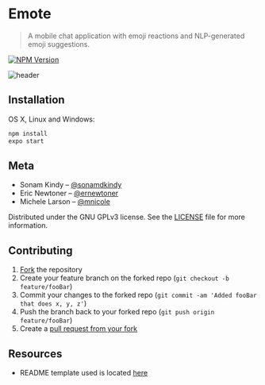 # Emote
> A mobile chat application with emoji reactions and NLP-generated emoji suggestions.

[![NPM Version][npm-image]][npm-url]
<!-- [![Build Status][travis-image]][travis-url]
[![Downloads Stats][npm-downloads]][npm-url] -->

<!-- One to two paragraph statement about your product and what it does. -->

<!-- update later with screenshot or gif of application -->
![header](https://user-images.githubusercontent.com/29691658/56085479-a48e0c00-5e09-11e9-9a68-08c8d5cf93d0.png)

## Installation

OS X, Linux and Windows:

```sh
npm install
expo start
```

<!-- ## Usage example -->

<!-- A few motivating and useful examples of how your product can be used. Spice this up with code blocks and potentially more screenshots.

_For more examples and usage, please refer to the [Wiki][wiki]._ -->

<!-- ## Development setup

Describe how to install all development dependencies and how to run an automated test-suite of some kind. Potentially do this for multiple platforms.

```sh
make install
npm test
``` -->

<!-- ## Release History

* 0.2.1
    * CHANGE: Update docs (module code remains unchanged)
* 0.2.0
    * CHANGE: Remove `setDefaultXYZ()`
    * ADD: Add `init()`
* 0.1.1
    * FIX: Crash when calling `baz()` (Thanks @GenerousContributorName!)
* 0.1.0
    * The first proper release
    * CHANGE: Rename `foo()` to `bar()`
* 0.0.1
    * Work in progress -->

## Meta

* Sonam Kindy – [@sonamdkindy](https://github.com/sonamdkindy)
* Eric Newtoner – [@ernewtoner](https://github.com/ernewtoner)
* Michele Larson – [@mnicole](https://github.com/mnicole)

Distributed under the GNU GPLv3 license. See the [LICENSE](LICENSE) file for more information.

## Contributing

1. [Fork](https://help.github.com/en/articles/fork-a-repo#fork-an-example-repository) the repository
2. Create your feature branch on the forked repo (`git checkout -b feature/fooBar`)
3. Commit your changes to the forked repo (`git commit -am 'Added fooBar that does x, y, z'`)
4. Push the branch back to your forked repo (`git push origin feature/fooBar`)
5. Create a [pull request from your fork](https://help.github.com/en/articles/creating-a-pull-request-from-a-fork)

## Resources
* README template used is located [here](https://github.com/dbader/readme-template)
<!-- list other critical resources used -->

<!-- Markdown link & img dfn's -->
[npm-image]: https://img.shields.io/npm/v/datadog-metrics.svg?style=flat-square
[npm-url]: https://npmjs.org/package/datadog-metrics
[npm-downloads]: https://img.shields.io/npm/dm/datadog-metrics.svg?style=flat-square
[travis-image]: https://img.shields.io/travis/dbader/node-datadog-metrics/master.svg?style=flat-square
[travis-url]: https://travis-ci.org/dbader/node-datadog-metrics
[wiki]: https://github.com/yourname/yourproject/wiki
